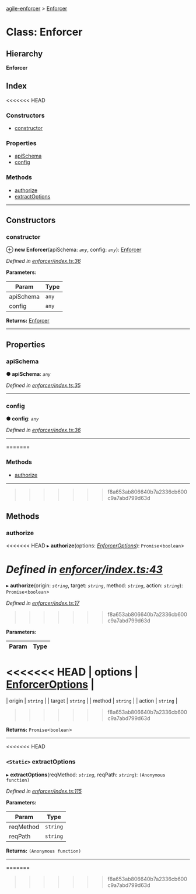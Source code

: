 [agile-enforcer](../README.md) > [Enforcer](../classes/enforcer.md)

# Class: Enforcer

## Hierarchy

**Enforcer**

## Index

<<<<<<< HEAD
### Constructors

* [constructor](enforcer.md#constructor)

### Properties

* [apiSchema](enforcer.md#apischema)
* [config](enforcer.md#config)

### Methods

* [authorize](enforcer.md#authorize)
* [extractOptions](enforcer.md#extractoptions)

---

## Constructors

<a id="constructor"></a>

###  constructor

⊕ **new Enforcer**(apiSchema: *`any`*, config: *`any`*): [Enforcer](enforcer.md)

*Defined in [enforcer/index.ts:36](https://github.com/Agile-IoT/agile-enforcer/blob/f8a653a/lib/enforcer/index.ts#L36)*

**Parameters:**

| Param | Type |
| ------ | ------ |
| apiSchema | `any` |
| config | `any` |

**Returns:** [Enforcer](enforcer.md)

___

## Properties

<a id="apischema"></a>

###  apiSchema

**● apiSchema**: *`any`*

*Defined in [enforcer/index.ts:35](https://github.com/Agile-IoT/agile-enforcer/blob/f8a653a/lib/enforcer/index.ts#L35)*

___
<a id="config"></a>

###  config

**● config**: *`any`*

*Defined in [enforcer/index.ts:36](https://github.com/Agile-IoT/agile-enforcer/blob/f8a653a/lib/enforcer/index.ts#L36)*

___

=======
### Methods

* [authorize](enforcer.md#authorize)

---

>>>>>>> f8a653ab806640b7a2336cb600c9a7abd799d63d
## Methods

<a id="authorize"></a>

###  authorize

<<<<<<< HEAD
▸ **authorize**(options: *[EnforcerOptions](../interfaces/enforceroptions.md)*): `Promise`<`boolean`>

*Defined in [enforcer/index.ts:43](https://github.com/Agile-IoT/agile-enforcer/blob/f8a653a/lib/enforcer/index.ts#L43)*
=======
▸ **authorize**(origin: *`string`*, target: *`string`*, method: *`string`*, action: *`string`*): `Promise`<`boolean`>

*Defined in [enforcer/index.ts:17](https://github.com/Agile-IoT/agile-enforcer/blob/9dfedaf/lib/enforcer/index.ts#L17)*
>>>>>>> f8a653ab806640b7a2336cb600c9a7abd799d63d

**Parameters:**

| Param | Type |
| ------ | ------ |
<<<<<<< HEAD
| options | [EnforcerOptions](../interfaces/enforceroptions.md) |
=======
| origin | `string` |
| target | `string` |
| method | `string` |
| action | `string` |
>>>>>>> f8a653ab806640b7a2336cb600c9a7abd799d63d

**Returns:** `Promise`<`boolean`>

___
<<<<<<< HEAD
<a id="extractoptions"></a>

### `<Static>` extractOptions

▸ **extractOptions**(reqMethod: *`string`*, reqPath: *`string`*): `(Anonymous function)`

*Defined in [enforcer/index.ts:115](https://github.com/Agile-IoT/agile-enforcer/blob/f8a653a/lib/enforcer/index.ts#L115)*

**Parameters:**

| Param | Type |
| ------ | ------ |
| reqMethod | `string` |
| reqPath | `string` |

**Returns:** `(Anonymous function)`

___
=======
>>>>>>> f8a653ab806640b7a2336cb600c9a7abd799d63d

